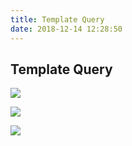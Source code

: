 ```yaml
---
title: Template Query
date: 2018-12-14 12:28:50
---
```


## Template Query ##
![](/VISION/images/Template-Query/src.png)

![](/VISION/images/Template-Query/template.png)

![](/VISION/images/Template-Query/dst.png)